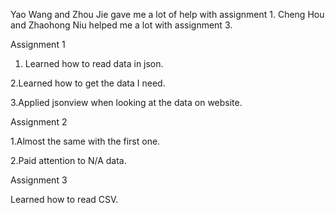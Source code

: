Yao Wang and Zhou Jie gave me a lot of help with assignment 1. Cheng Hou and Zhaohong Niu helped me a lot with assignment 3.

Assignment 1


1. Learned how to read data in json.
 

2.Learned how to get the data I need.


3.Applied jsonview when looking at the data on website.



Assignment 2


1.Almost the same with the first one.


2.Paid attention to N/A data.



Assignment 3


Learned how to read CSV.


